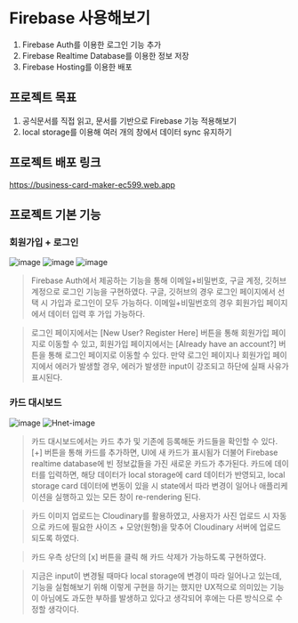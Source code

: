 # Firebase 사용해보기
1. Firebase Auth를 이용한 로그인 기능 추가
2.  Firebase Realtime Database를 이용한 정보 저장
3.  Firebase Hosting를 이용한 배포

## 프로젝트 목표
1. 공식문서를 직접 읽고, 문서를 기반으로 Firebase 기능 적용해보기
2. local storage를 이용해 여러 개의 창에서 데이터 sync 유지하기

## 프로젝트 배포 링크
https://business-card-maker-ec599.web.app

## 프로젝트 기본 기능

### 회원가입 + 로그인
![image](https://user-images.githubusercontent.com/59152882/155871480-d29aa3ee-a595-4f0e-a16e-0253439d272d.png)
![image](https://user-images.githubusercontent.com/59152882/155871491-7d3a267b-c596-4ffa-904d-e2936666cbac.png)
![image](https://user-images.githubusercontent.com/59152882/155871517-b3eac997-3042-4551-9f06-6c2a5b99d95c.png)

> Firebase Auth에서 제공하는 기능을 통해 이메일+비밀번호, 구글 계정, 깃허브 계정으로 로그인 기능을 구현하였다. 구글, 깃허브의 경우 로그인 페이지에서 선택 시 가입과 로그인이 모두 가능하다. 이메일+비밀번호의 경우 회원가입 페이지에서 데이터 입력 후 가입 가능하다.

> 로그인 페이지에서는 [New User? Register Here] 버튼을 통해 회원가입 페이지로 이동할 수 있고, 회원가입 페이지에서는 [Already have an account?] 버튼을 통해 로그인 페이지로 이동할 수 있다. 만약 로그인 페이지나 회원가입 페이지에서 에러가 발생할 경우, 에러가 발생한 input이 강조되고 하단에 실패 사유가 표시된다.

### 카드 대시보드
![image](https://user-images.githubusercontent.com/59152882/155871778-16cc8b22-073c-446e-a1d2-bd157b930589.png)
![Hnet-image](https://user-images.githubusercontent.com/59152882/155871692-928c0c13-632f-461c-be87-abd39b554457.gif)

> 카드 대시보드에서는 카드 추가 및 기존에 등록해둔 카드들을 확인할 수 있다. [+] 버튼을 통해 카드를 추가하면, UI에 새 카드가 표시됨가 더불어 Firebase realtime database에 빈 정보값들을 가진 새로운 카드가 추가된다. 카드에 데이터를 입력하면, 해당 데이터가 local storage에 card 데이터가 반영되고, local storage card 데이터에 변동이 있을 시 state에서 따라 변경이 일어나 애플리케이션을 실행하고 있는 모든 창이 re-rendering 된다.

> 카드 이미지 업로드는 Cloudinary를 활용하였고, 사용자가 사진 업로드 시 자동으로 카드에 필요한 사이즈 + 모양(원형)을 맞추어 Cloudinary 서버에 업로드 되도록 하였다.

> 카드 우측 상단의 [x] 버튼을 클릭 해 카드 삭제가 가능하도록 구현하였다.

> 지금은 input이 변경될 때마다 local storage에 변경이 따라 일어나고 있는데, 기능을 실험해보기 위해 이렇게 구현을 하기는 했지만 UX적으로 의미있는 기능이 아님에도 과도한 부하를 발생하고 있다고 생각되어 후에는 다른 방식으로 수정할 생각이다.
